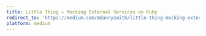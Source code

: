 ```yaml
---
title: Little Thing — Mocking External Services on Ruby
redirect_to: 'https://medium.com/@dannysmith/little-thing-mocking-external-services-on-ruby-aeed75df11b0'
platform: medium
---
```

